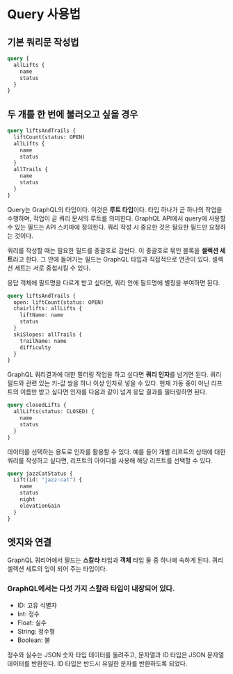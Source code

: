 # Query 사용법
## 기본 쿼리문 작성법

```graphql
query {
  allLifts {
    name
    status
  }
}
```

## 두 개를 한 번에 불러오고 싶을 경우

```graphql
query liftsAndTrails {
  liftCount(status: OPEN)
  allLifts {
    name
    status
  }
  allTrails {
    name
    status
  }
}
```

Query는 GraphQL의 타입이다. 이것은 **루트 타입**이다. 타입 하나가 곧 하나의 작업을 수행하며, 작업이 곧 쿼리 문서의 루트를 의미한다. GraphQL API에서 query에 사용할 수 있는 필드는 API 스키마에 정의한다. 쿼리 작성 시 중요한 것은 필요한 필드만 요청하는 것이다.

쿼리를 작성할 때는 필요한 필드를 중괄호로 감싼다. 이 중괄호로 묶인 블록을 **셀렉션 세트**라고 한다. 그 안에 들어가는 필드는 GraphQL 타입과 직접적으로 연관이 있다. 셀렉션 세트는 서로 중첩시킬 수 있다.

응답 객체에 필드명을 다르게 받고 싶다면, 쿼리 안에 필드명에 별칭을 부여하면 된다.

```graphql
query liftsAndTrails {
  open: liftCount(status: OPEN)
  chairlifts: allLifts {
    liftName: name
    status
  }
  skiSlopes: allTrails {
    trailName: name
    difficulty
  }
}
```

GraphQL 쿼리결과에 대한 필터링 작업을 하고 싶다면 **쿼리 인자**를 넘기면 된다. 쿼리 필드와 관련 있는 키-값 쌍을 하나 이상 인자로 넣을 수 있다. 현재 가동 중이 아닌 리프트의 이름만 받고 싶다면 인자를 다음과 같이 넘겨 응답 결과를 필터링하면 된다.

```graphql
query closedLifts {
  allLifts(status: CLOSED) {
    name
    status
  }
}
```

데이터를 선택하는 용도로 인자를 활용할 수 있다. 예를 들어 개별 리프트의 상태에 대한 쿼리를 작성하고 싶다면, 리프트의 아이디를 사용해 해당 리프트를 선택할 수 있다.

```graphql
query jazzCatStatus {
  Lift(id: "jazz-cat") {
    name
    status
    night
    elevationGain
  }
}
```

## 엣지와 연결
GraphQL 쿼리어에서 필드는 **스칼라** 타입과 **객체** 타입 둘 중 하나에 속하게 된다. 쿼리 셀렉션 세트의 잎이 되어 주는 타입이다. 

### GraphQL에서는 다섯 가지 스칼라 타입이 내장되어 있다.

- ID: 고유 식별자
- Int: 정수
- Float: 실수
- String: 정수형
- Boolean: 불

정수와 실수는 JSON 숫자 타입 데이터를 돌려주고, 문자열과 ID 타입은 JSON 문자열 데이터를 반환한다. ID 타입은 반드시 유일한 문자를 반환하도록 되었다.
